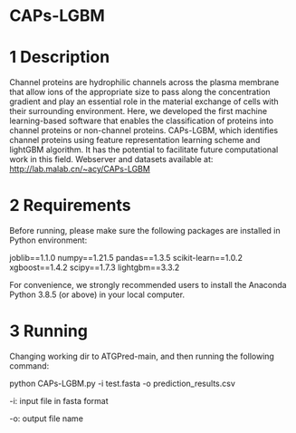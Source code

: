 # CAPs-LGBM

# 1 Description
Channel proteins are hydrophilic channels across the plasma membrane that allow ions of the appropriate size to pass along the concentration gradient and play an essential role in the material exchange of cells with their surrounding environment. Here, we developed the first machine learning-based software that enables the classification of proteins into channel proteins or non-channel proteins. CAPs-LGBM, which identifies channel proteins using feature representation learning scheme and lightGBM algorithm. It has the potential to facilitate future computational work in this field. Webserver and datasets available at: http://lab.malab.cn/~acy/CAPs-LGBM

# 2 Requirements
Before running, please make sure the following packages are installed in Python environment:

joblib==1.1.0 numpy==1.21.5 pandas==1.3.5 scikit-learn==1.0.2 xgboost==1.4.2 scipy==1.7.3 lightgbm==3.3.2

For convenience, we strongly recommended users to install the Anaconda Python 3.8.5 (or above) in your local computer.

# 3 Running
Changing working dir to ATGPred-main, and then running the following command:

python CAPs-LGBM.py -i test.fasta -o prediction_results.csv

-i: input file in fasta format

-o: output file name
